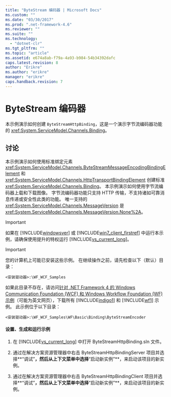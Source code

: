 ```yaml
---
title: "ByteStream 编码器 | Microsoft Docs"
ms.custom: ""
ms.date: "03/30/2017"
ms.prod: ".net-framework-4.6"
ms.reviewer: ""
ms.suite: ""
ms.technology: 
  - "dotnet-clr"
ms.tgt_pltfrm: ""
ms.topic: "article"
ms.assetid: e674a8ab-f79a-4a93-b984-54b34392dafc
caps.latest.revision: 8
author: "Erikre"
ms.author: "erikre"
manager: "erikre"
caps.handback.revision: 7
---
```

# ByteStream 编码器
本示例演示如何创建 `ByteStreamHttpBinding`，这是一个演示字节流编码器功能的 <xref:System.ServiceModel.Channels.Binding>。  
  
## 讨论  
 本示例演示如何使用标准绑定元素 <xref:System.ServiceModel.Channels.ByteStreamMessageEncodingBindingElement> 和 <xref:System.ServiceModel.Channels.HttpTransportBindingElement> 创建标准 <xref:System.ServiceModel.Channels.Binding>。  本示例演示如何使用字节流编码器上载和下载图像。  字节流编码器功能只支持 HTTP 传输，不支持诸如可靠消息传递或安全性此类的功能。  唯一支持的 <xref:System.ServiceModel.Channels.MessageVersion> 是 <xref:System.ServiceModel.Channels.MessageVersion.None%2A>。  
  
> [!IMPORTANT]
>  如果在 [!INCLUDE[windowsver](../../../../includes/windowsver-md.md)] 或 [!INCLUDE[win7_client_firstref](../../../../includes/win7-client-firstref-md.md)] 中运行本示例，请确保使用提升的特权运行 [!INCLUDE[vs_current_long](../../../../includes/vs-current-long-md.md)]。  
  
> [!IMPORTANT]
>  您的计算机上可能已安装这些示例。  在继续操作之前，请先检查以下（默认）目录：  
>   
>  `<安装驱动器>:\WF_WCF_Samples`  
>   
>  如果此目录不存在，请访问[针对 .NET Framework 4 的 Windows Communication Foundation \(WCF\) 和 Windows Workflow Foundation \(WF\) 示例](http://go.microsoft.com/fwlink/?LinkId=150780)（可能为英文网页），下载所有 [!INCLUDE[indigo1](../../../../includes/indigo1-md.md)] 和 [!INCLUDE[wf1](../../../../includes/wf1-md.md)] 示例。  此示例位于以下目录：  
>   
>  `<安装驱动器>:\WF_WCF_Samples\WF\Basic\Binding\ByteStreamEncoder`  
  
#### 设置、生成和运行示例  
  
1.  在 [!INCLUDE[vs_current_long](../../../../includes/vs-current-long-md.md)] 中打开 ByteStreamHttpBinding.sln 文件。  
  
2.  通过在解决方案资源管理器中右击 ByteStreamHttpBindingServer 项目并选择**“调试”**，然后从上下文菜单中选择**“启动新实例”**，来启动该项目的新实例。  
  
3.  通过在解决方案资源管理器中右击 ByteStreamHttpBindingClient 项目并选择**“调试”**，然后从上下文菜单中选择**“启动新实例”**，来启动该项目的新实例。